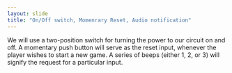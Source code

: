 ```yaml
---
layout: slide
title: "On/Off switch, Momenrary Reset, Audio notification"
---
```

We will use a two-position switch for turning the power to our circuit on and off.
A momentary push button will serve as the reset input, whenever the player wishes to start a new game.
A series of beeps (either 1, 2, or 3) will signify the request for a particular input.
